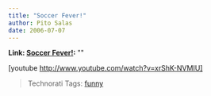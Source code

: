 ```yaml
---
title: "Soccer Fever!"
author: Pito Salas
date: 2006-07-07
---
```


**Link: [Soccer Fever!](None):** ""

[youtube http://www.youtube.com/watch?v=xrShK-NVMIU]  
>  Technorati Tags: [funny](<http://www.technorati.com/tag/funny>)


